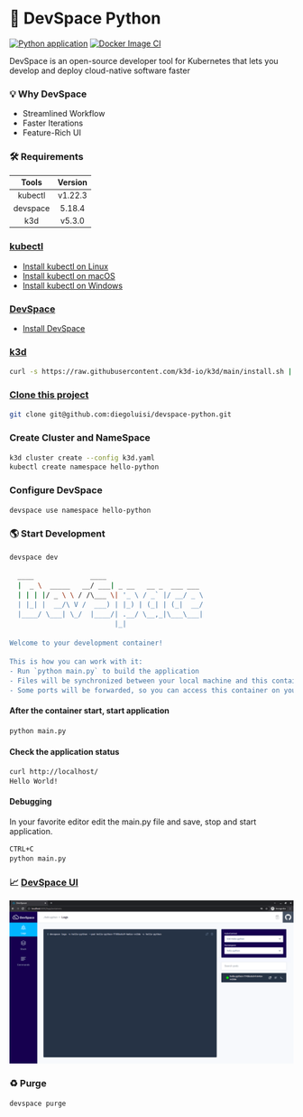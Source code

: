 # 🐍 DevSpace Python

[![Python application](https://github.com/diegoluisi/hello-python/actions/workflows/python-app.yml/badge.svg)](https://github.com/diegoluisi/hello-python/actions/workflows/python-app.yml)
[![Docker Image CI](https://github.com/diegoluisi/devspace-python/actions/workflows/docker-image.yml/badge.svg)](https://github.com/diegoluisi/devspace-python/actions/workflows/docker-image.yml)

DevSpace is an open-source developer tool for Kubernetes that lets you develop and deploy cloud-native software faster

### 💡 Why DevSpace
- Streamlined Workflow
- Faster Iterations
- Feature-Rich UI
### 🛠️ Requirements

|  Tools   | Version |
| :------: | :-----: |
| kubectl  | v1.22.3 |
| devspace | 5.18.4  |
|   k3d    | v5.3.0  |

### [kubectl](https://kubernetes.io/)

- [Install kubectl on Linux](https://kubernetes.io/docs/tasks/tools/install-kubectl-linux/)
- [Install kubectl on macOS](https://kubernetes.io/docs/tasks/tools/install-kubectl-macos)
- [Install kubectl on Windows](https://kubernetes.io/docs/tasks/tools/install-kubectl-windows)

### [DevSpace](https://devspace.sh/)

- [Install DevSpace](https://devspace.sh/cli/docs/getting-started/installation)

### [k3d](https://k3d.io/)

```bash
curl -s https://raw.githubusercontent.com/k3d-io/k3d/main/install.sh | bash
```

### [Clone this project](https://github.com/diegoluisi/devspace-python)

```bash
git clone git@github.com:diegoluisi/devspace-python.git
```


### Create Cluster and NameSpace

```bash
k3d cluster create --config k3d.yaml
kubectl create namespace hello-python
```

### Configure DevSpace

```bash
devspace use namespace hello-python
```

### 🌎 Start Development

```bash
devspace dev

  ____              ____
  |  _ \  _____   __/ ___| _ __   __ _  ___ ___
  | | | |/ _ \ \ / /\___ \| '_ \ / _` |/ __/ _ \
  | |_| |  __/\ V /  ___) | |_) | (_| | (_|  __/
  |____/ \___| \_/  |____/| .__/ \__,_|\___\___|
                          |_|

Welcome to your development container!

This is how you can work with it:
- Run `python main.py` to build the application
- Files will be synchronized between your local machine and this container
- Some ports will be forwarded, so you can access this container on your local machine via http://localhost

```

#### After the container start,  start application

```bash 
python main.py
```
#### Check the application status 

```bash
curl http://localhost/
Hello World!
```
#### Debugging 
In your favorite editor edit the main.py file and save, stop and start application.

```bash
CTRL+C
python main.py
``` 

### 📈 [DevSpace UI](http://localhost:8090)

![DevSpace UI](.images/devspace-ui.png)

### ♻️ Purge
```bash
devspace purge
```